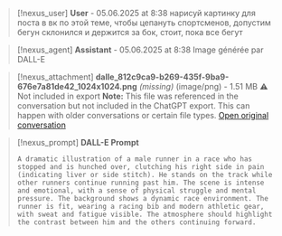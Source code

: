 >[!nexus_user] **User** - 05.06.2025 at 8:38
> нарисуй картинку для поста в вк по этой теме, чтобы цепануть спортсменов, допустим бегун склонился и держится за бок, стоит, пока все бегут
<!-- UID: f5145a17-06e8-4943-9916-0c64195e8bf6 -->




>[!nexus_agent] **Assistant** - 05.06.2025 at 8:38
> Image générée par DALL-E

>[!nexus_attachment] **dalle_812c9ca9-b269-435f-9ba9-676e7a81de42_1024x1024.png** *(missing)* (image/png) - 1.51 MB
> ⚠️ Not included in export
> **Note:** This file was referenced in the conversation but not included in the ChatGPT export. This can happen with older conversations or certain file types.
> [Open original conversation](https://chatgpt.com/)

>[!nexus_prompt] **DALL-E Prompt**
> ```
> A dramatic illustration of a male runner in a race who has stopped and is hunched over, clutching his right side in pain (indicating liver or side stitch). He stands on the track while other runners continue running past him. The scene is intense and emotional, with a sense of physical struggle and mental pressure. The background shows a dynamic race environment. The runner is fit, wearing a racing bib and modern athletic gear, with sweat and fatigue visible. The atmosphere should highlight the contrast between him and the others continuing forward.
> ```
<!-- UID: c2c53e31-91ef-4698-9a5b-0dcdd2f4cda8 -->